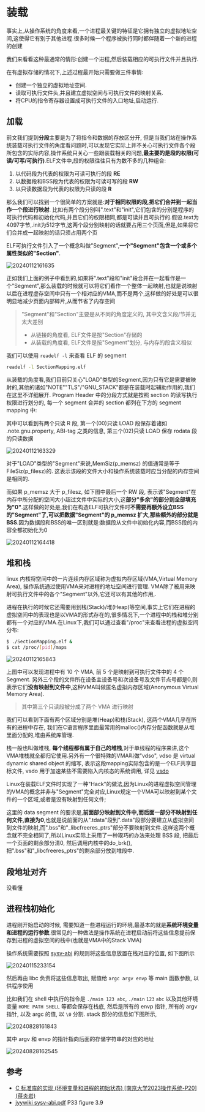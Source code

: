 
# 装载

事实上,从操作系统的角度来看,一个进程最关键的特征是它拥有独立的虚拟地址空间,这使得它有别于其他进程.很多时候一个程序被执行同时都伴随着一个新的进程的创建

我们来看看这种最通常的情形:创建一个进程,然后装载相应的可执行文件并且执行.

在有虚拟存储的情况下,上述过程最开始只需要做三件事情:

- 创建一个独立的虚拟地址空间.
- 读取可执行文件头,并且建立虚拟空间与可执行文件的映射关系.
- 将CPU的指令寄存器设置成可执行文件的入口地址,启动运行.

## 加载

前文我们提到**分段**主要是为了将指令和数据的存放区分开, 但是当我们站在操作系统装载可执行文件的角度看问题时,可以发现它实际上并不关心可执行文件各个段所包含的实际内容,操作系统只关心一些跟装载相关的问题,**最主要的是段的权限(可读/可写/可执行)**.ELF文件中,段的权限往往只有为数不多的几种组合:

1. 以代码段为代表的权限为可读可执行的段 **RE**
2. 以数据段和BSS段为代表的权限为可读可写的段 **RW**
3. 以只读数据段为代表的权限为只读的段 **R**

那么我们可以找到一个很简单的方案就是:**对于相同权限的段,把它们合并到一起当作一个段进行映射**. 比如有两个段分别叫".text"和"init",它们包含的分别是程序的可执行代码和初始化代码,并且它们的权限相同,都是可读并且可执行的.假设.text为4097字节,.init为512字节,这两个段分别映射的话就要占用三个页面,但是,如果将它们合并成一起映射的话只须占用两个页

ELF可执行文件引入了一个概念叫做"Segment",**一个"Segment"包含一个或多个属性类似的"Section"**.

![20240112161635](https://raw.githubusercontent.com/learner-lu/picbed/master/20240112161635.png)

正如我们上面的例子中看到的,如果将".text"段和"init"段合并在一起看作是一个"Segment",那么装载的时候就可以将它们看作一个整体一起映射,也就是说映射以后在进程虚存空间中只有一个相对应的VMA,而不是两个,这样做的好处是可以很明显地减少页面内部碎片,从而节省了内存空间

> "Segment"和"Section"主要是从不同的角度定义的, 其中文含义段/节并无太大差别
> 
> - 从链接的角度看, ELF文件是按"Section"存储的
> - 从装载的角度看, ELF文件是按"Segment"划分, 与内存的段含义相似

我们可以使用 `readelf -l` 来查看 ELF 的 segment

```bash
readelf -l SectionMapping.elf
```

从装载的角度看,我们目前只关心"LOAD"类型的Segment,因为只有它是需要被映射的,其他的诸如"NOTE""TLS"/"GNU_STACK"都是在装载时起辅助作用的,我们在这里不详细展开. Program Header 中的分段方式就是按照 section 的读写执行权限进行划分的, 每一个 segment 合并的 section 都列在下方的 segment mapping 中:

其中可以看到有两个只读 R 段, 第一个(00)只读 LOAD 段保存着诸如 .note.gnu.property, ABI-tag 之类的信息, 第三个(02)只读 LOAD 保存 rodata 段的只读数据

![20240112163329](https://raw.githubusercontent.com/learner-lu/picbed/master/20240112163329.png)

对于"LOAD"类型的"Segment"来说,MemSiz(p_memsz) 的值通常是等于 FileSiz(p_filesz)的. 这表示该段的文件大小和操作系统装载时应当分配的内存空间是相同的. 

而如果 p_memsz 大于 p_filesz, 如下图中最后一个 RW 段, 表示该"Segment"在内存中所分配的空间大小超过文件中实际的大小,这**部分"多余"的部分则全部填充为"0"**.这样做的好处是,我们在构造ELF可执行文件时**不需要再额外设立BSS的"Segment"了,可以把数据"Segment"的 p_memsz 扩大,那些额外的部分就是BSS**.因为数据段和BSS的唯一区别就是:数据段从文件中初始化内容,而BSS段的内容全都初始化为0

![20240112164418](https://raw.githubusercontent.com/learner-lu/picbed/master/20240112164418.png)

## 堆和栈

linux 内核将空间中的一片连续内存区域称为虚拟内存区域(VMA,Virtual Memory Area), 操作系统通过使用VMA来对进程的地址空间进行管理. VMA除了被用来映射可执行文件中的各个"Segment"以外,它还可以有其他的作用,.

进程在执行的时候它还需要用到栈(Stack)/堆(Heap)等空间,事实上它们在进程的虚拟空间中的表现也是以VMA的形式存在的,很多情况下,一个进程中的栈和堆分别都有一个对应的VMA.在Linux下,我们可以通过查看"/proc"来查看进程的虚拟空间分布:

```bash
$ ./SectionMapping.elf &
$ cat /proc/[pid]/maps
```

![20240112165843](https://raw.githubusercontent.com/learner-lu/picbed/master/20240112165843.png)

上图中可以发现进程中有 10 个 VMA, 前 5 个是映射到可执行文件中的 4 个 Segment. 另外三个段的文件所在设备主设备号和次设备号及文件节点号都是0,则表示它们**没有映射到文件中**,这种VMA叫做匿名虚拟内存区域(Anonymous Virtual Memory Area).

> 其中第三个只读段被分成了两个 VMA 进行映射

我们可以看到下面有两个区域分别是堆(Heap)和栈(Stack), 这两个VMA几乎在所有的进程中存在, 我们在C语言程序里面最常用的malloc()内存分配函数就是从堆里面分配的,堆由系统库管理.

栈一般也叫做堆栈, **每个线程都有属于自己的堆栈**,对于单线程的程序来讲,这个VMA堆栈就全都归它使用.另外有一个很特殊的VMA叫做"vdso", vdso 是 virtual dynamic shared object 的缩写, 表示这段mapping实际包含的是一个ELF共享目标文件, vsdo 用于加速某些不需要陷入内核态的系统调用, 详见 [vsdo](https://luzhixing12345.github.io/klinux/articles/runtime/vsdo/)

Linux在装载ELF文件时实现了一种"Hack"的做法,因为Linux的进程虚拟空间管理的VMA的概念并非与"Segment"完全对应,Linux规定一个VMA可以映射到某个文件的一个区域,或者是没有映射到任何文件;

这里的 data segment 的要求是,**前面部分映射到文件中,而后面一部分不映射到任何文件,直接为0**,也就是说前面的从".tdata"段到".data"段部分要建立从虚拟空间到文件的映射,而".bss"和"_libcfreeres_ptrs"部分不要映射到文件.这样这两个概念就不完全相同了,所以Linux实际上采用了一种取巧的办法来处理 BSS 段, 把最后一个页面的剩余部分清0, 然后调用内核中的do_brk(),把".bss"和"_libcfreeres_ptrs"的剩余部分放到堆段中.

## 段地址对齐

没看懂

## 进程栈初始化

进程刚开始启动的时候, 需要知道一些进程运行的环境,最基本的就是**系统环境变量和进程的运行参数**.很常见的一种做法是操作系统在进程启动前将这些信息提前保存到进程的虚拟空间的栈中(也就是VMA中的Stack VMA)

操作系统需要按照 [sysv-abi](https://jyywiki.cn/pages/OS/manuals/sysv-abi.pdf) 的规则将这些信息放置在栈对应的位置, 如下图所示

![20240115233154](https://raw.githubusercontent.com/learner-lu/picbed/master/20240115233154.png)

然后再由 libc 负责将这些信息取出, 赋值给 `argc argv envp` 等 main 函数参数, 以供程序使用

比如我们在 shell 中执行的指令是 `./main 123 abc`, `./main` `123` `abc` 以及其他环境变量 `HOME PATH SHELL` 等都会保存在栈底, 然后是所有的 envp 指针, 所有的 argv 指针, 以及 argc 的值, 以 `\0` 分割. stack 部分的信息如下图所示, 

![20240828161843](https://raw.githubusercontent.com/learner-lu/picbed/master/20240828161843.png)

其中 argv 和 envp 的指针指向后面的存储字符串的对应的地址

![20240828162545](https://raw.githubusercontent.com/learner-lu/picbed/master/20240828162545.png)

## 参考

- [C 标准库的实现 (环境变量和进程的初始状态) [南京大学2023操作系统-P20] (蒋炎岩)](https://www.bilibili.com/video/BV1Ms4y197Z8/)
- [jyywiki sysv-abi.pdf](https://jyywiki.cn/pages/OS/manuals/sysv-abi.pdf) P33 figure 3.9

